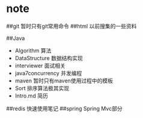﻿# note
##git
暂时只有git常用命令
##html
以前搜集的一些资料

##Java
* Algorithm        算法
* DataStructure    数据结构实现
* interviewer      面试相关
* java7concurrency 并发编程
* maven            暂时只有maven使用过程中的模板
* Sort             排序算法极其实现
* Intro.md         简历

##redis
快速使用笔记
##spring
Spring Mvc部分

